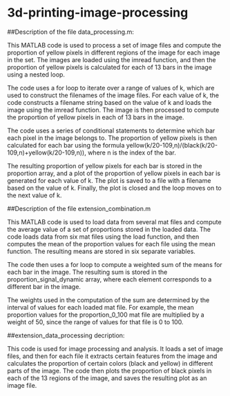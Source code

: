 # 3d-printing-image-processing

##Description of the file data_processing.m: 

This MATLAB code is used to process a set of image files and compute the proportion of yellow pixels 
in different regions of the image for each image in the set. The images are loaded using the imread function,
and then the proportion of yellow pixels is calculated for each of 13 bars in the image using a nested loop.

The code uses a for loop to iterate over a range of values of k,
which are used to construct the filenames of the image files.
For each value of k, the code constructs a filename string based on the value of k and loads the image using the imread function.
The image is then processed to compute the proportion of yellow pixels in each of 13 bars in the image.

The code uses a series of conditional statements to determine which bar each pixel in the image belongs to.
The proportion of yellow pixels is then calculated for each bar using the formula yellow(k/20-109,n)/(black(k/20-109,n)+yellow(k/20-109,n)),
where n is the index of the bar.

The resulting proportion of yellow pixels for each bar is stored in the proportion array,
and a plot of the proportion of yellow pixels in each bar is generated for each value of k.
The plot is saved to a file with a filename based on the value of k. Finally, the plot is closed and the loop moves on to the next value of k.


##Description of the file extension_combination.m

This MATLAB code is used to load data from several mat files and compute the average value of a set of proportions stored in the loaded data.
The code loads data from six mat files using the load function, and then computes the mean of the proportion values
for each file using the mean function. The resulting means are stored in six separate variables.

The code then uses a for loop to compute a weighted sum of the means for each bar in the image.
The resulting sum is stored in the proportion_signal_dynamic array, where each element corresponds to a different bar in the image.

The weights used in the computation of the sum are determined by the interval of values for each loaded mat file. 
For example, the mean proportion values for the proportion_0_100 mat file are multiplied by a weight of 50,
since the range of values for that file is 0 to 100.

##extension_data_processing decription: 

This code is used for image processing and analysis. It loads a set of image files,
and then for each file it extracts certain features from the image and calculates the proportion of certain colors
(black and yellow) in different parts of the image. The code then plots the proportion of black pixels in
each of the 13 regions of the image, and saves the resulting plot as an image file.

